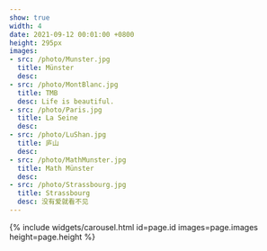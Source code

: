 ```yaml
---
show: true
width: 4
date: 2021-09-12 00:01:00 +0800
height: 295px
images:
- src: /photo/Munster.jpg
  title: Münster
  desc: 
- src: /photo/MontBlanc.jpg
  title: TMB
  desc: Life is beautiful.
- src: /photo/Paris.jpg
  title: La Seine
  desc: 
- src: /photo/LuShan.jpg
  title: 庐山
  desc:
- src: /photo/MathMunster.jpg
  title: Math Münster
  desc: 
- src: /photo/Strassbourg.jpg
  title: Strassbourg
  desc: 没有爱就看不见
---
```


{% include widgets/carousel.html id=page.id images=page.images height=page.height %}
